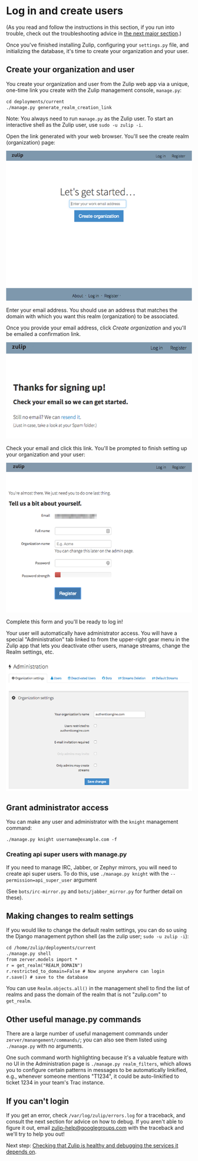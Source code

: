 # Log in and create users

(As you read and follow the instructions in this section, if you run
into trouble, check out the troubleshooting advice in [the next major
section](prod-health-check-debug.html).)

Once you've finished installing Zulip, configuring your `settings.py`
file, and initializing the database, it's time to create your organization and
your user.

## Create your organization and user

You create your organization and user from the Zulip web app via a unique,
one-time link you create with the Zulip management console, `manage.py`:

```
cd deployments/current
./manage.py generate_realm_creation_link
```

Note: You always need to run `manage.py` as the Zulip user. To start an interactive
shell as the Zulip user, use `sudo -u zulip -i`.

Open the link generated with your web browser. You'll see the create realm
(organization) page:

![Image of Zulip create realm page](images/zulip-create-realm.png)

Enter your email address. You should use an address that matches the domain
with which you want this realm (organization) to be associated.

Once you provide your email address, click *Create organization* and you'll be
emailed a confirmation link.

![Image of Zulip confirmation link page](images/zulip-confirmation.png)

Check your email and click this link. You'll be prompted to finish setting up
your organization and your user:

![Image of Zulip ](images/zulip-create-user-and-org.png)

Complete this form and you'll be ready to log in!

Your user will automatically have administrator access. You will have a special
"Administration" tab linked to from the upper-right gear menu in the Zulip app
that lets you deactivate other users, manage streams, change the Realm
settings, etc.

![Image of Zulip admin settings page](images/zulip-admin-settings.png)

## Grant administrator access

You can make any user and administrator with the `knight` management command:

```
./manage.py knight username@example.com -f
```

### Creating api super users with manage.py

If you need to manage IRC, Jabber, or Zephyr mirrors, you will need to create
api super users. To do this, use `./manage.py knight` with the
`--permission=api_super_user` argument

(See `bots/irc-mirror.py` and `bots/jabber_mirror.py` for further detail on
these).

## Making changes to realm settings

If you would like to change the default realm settings, you can do so using the
Django management python shell (as the zulip user; `sudo -u zulip -i`):

```
cd /home/zulip/deployments/current
./manage.py shell
from zerver.models import *
r = get_realm("REALM_DOMAIN")
r.restricted_to_domain=False # Now anyone anywhere can login
r.save() # save to the database
```

You can use `Realm.objects.all()` in the management shell to find the list of
realms and pass the domain of the realm that is not "zulip.com" to `get_realm`.

## Other useful manage.py commands

There are a large number of useful management commands under
`zerver/manangement/commands/`; you can also see them listed using
`./manage.py` with no arguments.

One such command worth highlighting because it's a valuable feature
with no UI in the Administration page is `./manage.py realm_filters`,
which allows you to configure certain patterns in messages to be
automatically linkified, e.g., whenever someone mentions "T1234", it
could be auto-linkified to ticket 1234 in your team's Trac instance.

## If you can't login

If you get an error, check `/var/log/zulip/errors.log` for a traceback, and
consult the next section for advice on how to debug.  If you aren't able to
figure it out, email zulip-help@googlegroups.com with the traceback and we'll
try to help you out!


Next step: [Checking that Zulip is healthy and debugging the services
it depends on](prod-health-check-debug.html).
